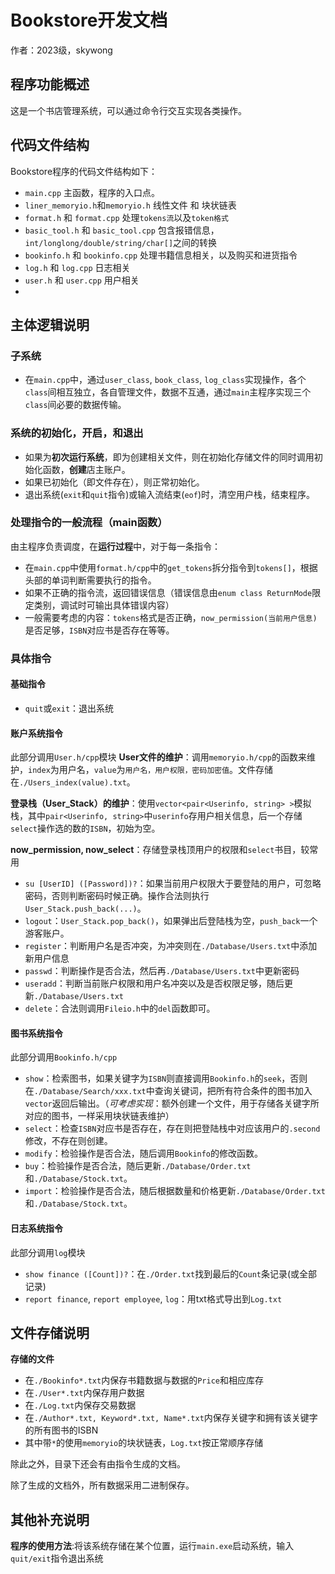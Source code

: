 # Bookstore开发文档
作者：2023级，skywong

## 程序功能概述

这是一个书店管理系统，可以通过命令行交互实现各类操作。

## 代码文件结构
Bookstore程序的代码文件结构如下：
- `main.cpp`  主函数，程序的入口点。
- `liner_memoryio.h`和`memoryio.h`  线性文件 和 块状链表
- `format.h` 和 `format.cpp`  处理`tokens流`以及`token格式`
- `basic_tool.h` 和 `basic_tool.cpp` 包含报错信息，`int/longlong/double/string/char[]`之间的转换
- `bookinfo.h` 和 `bookinfo.cpp`  处理书籍信息相关，以及购买和进货指令
- `log.h` 和 `log.cpp`  日志相关
- `user.h` 和 `user.cpp`  用户相关
- 
## 主体逻辑说明

### 子系统

- 在`main.cpp`中，通过`user_class`, `book_class`, `log_class`实现操作，各个`class`间相互独立，各自管理文件，数据不互通，通过`main`主程序实现三个`class`间必要的数据传输。

### 系统的初始化，开启，和退出

- 如果为**初次运行系统**，即为创建相关文件，则在初始化存储文件的同时调用初始化函数，**创建**店主账户。
- 如果已初始化（即文件存在），则正常初始化。
- 退出系统(`exit`和`quit`指令)或输入流结束(`eof`)时，清空用户栈，结束程序。

### 处理指令的一般流程（main函数）


由主程序负责调度，在**运行过程**中，对于每一条指令：

- 在`main.cpp`中使用`format.h/cpp`中的`get_tokens`拆分指令到`tokens[]`，根据头部的单词判断需要执行的指令。
- 如果不正确的指令流，返回错误信息（错误信息由`enum class ReturnMode`限定类别，调试时可输出具体错误内容）
- 一般需要考虑的内容：`tokens`格式是否正确，`now_permission(当前用户信息)`是否足够，`ISBN`对应书是否存在等等。

### 具体指令

#### 基础指令

- `quit`或`exit`：退出系统 

#### 账户系统指令
此部分调用`User.h/cpp`模块
**User文件的维护**：调用`memoryio.h/cpp`的函数来维护，`index`为用户名，`value`为`用户名，用户权限，密码加密值`。文件存储在`./Users_index(value).txt`。

**登录栈（User_Stack）的维护**：使用`vector<pair<Userinfo, string> >`模拟栈，其中`pair<Userinfo, string>`中`userinfo`存用户相关信息，后一个存储`select`操作选的数的`ISBN`，初始为空。

**now_permission, now_select**：存储登录栈顶用户的权限和`select`书目，较常用

- `su [UserID] ([Password])?`：如果当前用户权限大于要登陆的用户，可忽略密码，否则判断密码时候正确。操作合法则执行`User_Stack.push_back(...)`。
- `logout`：`User_Stack.pop_back()`，如果弹出后登陆栈为空，`push_back`一个游客账户。
- `register`：判断用户名是否冲突，为冲突则在`./Database/Users.txt`中添加新用户信息
- `passwd`：判断操作是否合法，然后再`./Database/Users.txt`中更新密码
- `useradd`：判断当前账户权限和用户名冲突以及是否权限足够，随后更新`./Database/Users.txt`
- `delete`：合法则调用`Fileio.h`中的`del`函数即可。

#### 图书系统指令
此部分调用`Bookinfo.h/cpp`
- `show`：检索图书，如果关键字为`ISBN`则直接调用`Bookinfo.h`的`seek`，否则在`./Database/Search/xxx.txt`中查询关键词，把所有符合条件的图书加入`vector`返回后输出。（*可考虑实现*：额外创建一个文件，用于存储各关键字所对应的图书，一样采用块状链表维护）
- `select`：检查`ISBN`对应书是否存在，存在则把登陆栈中对应该用户的`.second`修改，不存在则创建。
- `modify`：检验操作是否合法，随后调用`Bookinfo`的修改函数。
- `buy`：检验操作是否合法，随后更新`./Database/Order.txt`和`./Database/Stock.txt`。
- `import`：检验操作是否合法，随后根据数量和价格更新`./Database/Order.txt`和`./Database/Stock.txt`。

#### 日志系统指令
此部分调用`log`模块
- `show finance ([Count])?`：在`./Order.txt`找到最后的`Count`条记录(或全部记录)
- `report finance`, `report employee`, `log`：用txt格式导出到`Log.txt`

## 文件存储说明

**存储的文件**
- 在`./Bookinfo*.txt`内保存书籍数据与数据的`Price`和相应库存
- 在`./User*.txt`内保存用户数据
- 在`./Log.txt`内保存交易数据
- 在`./Author*.txt, Keyword*.txt, Name*.txt`内保存关键字和拥有该关键字的所有图书的ISBN
- 其中带`*`的使用`memoryio`的块状链表，`Log.txt`按正常顺序存储

除此之外，目录下还会有由指令生成的文档。

除了生成的文档外，所有数据采用二进制保存。

## 其他补充说明
**程序的使用方法**:将该系统存储在某个位置，运行`main.exe`启动系统，输入`quit/exit`指令退出系统
